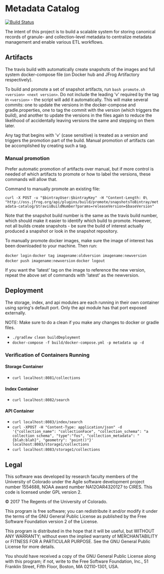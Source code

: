 Metadata Catalog
===

[![Build Status](https://travis-ci.org/cires-ncei/metadata-catalog.svg?branch=master)](https://travis-ci.org/cires-ncei/metadata-catalog)

The intent of this project is to build a scalable system for storing canonical records of granule- and collection-level metadata to centralize metadata management and enable various ETL workflows.

## Artifacts

The travis build with automatically create snapshots of the images and full system docker-compose file (on Docker hub and JFrog Artifactory respectively).

To build and promote a set of snapshot artifacts, run ```bash promote.sh <version> <next version>```. Do not include the leading 'v' required by the tag in ```<version>``` - the script will add it automatically. This will make several commits: one to update the versions in the docker-compose and gradle.properties, one to tag the commit with the version (which triggers the build), and another to update the versions in the files again to reduce the likelihood of accidentally leaving versions the same and stepping on them later.

Any tag that begins with 'v' (case sensitive) is treated as a version and triggers the promotion part of the build. Manual promotion of artifacts can be accomplished by creating such a tag.

### Manual promotion

Prefer automatic promotion of artifacts over manual, but if more control is needed of which artifacts to promote or how to label the versions, these commands will allow that.

Command to manually promote an existing file:

`curl -X POST -u "$bintrayUser:$bintrayKey" -H "Content-Length: 0\
  "http://oss.jfrog.org/api/plugins/build/promote/snapshotsToBintray/metadata-catalog/$travisBuildNumber?params=releaseVersion=$baseVersion"`

Note that the snapshot build number is the same as the travis build number, which should make it easier to identify which build to promote. However, not all builds create snapshots - be sure the build of interest actually produced a snapshot or look in the snapshot repository.

To manually promote docker images, make sure the image of interest has been downloaded to your machine. Then run:

`docker login`
`docker tag imagename:oldversion imagename:newversion`
`docker push imagename:newversion`
`docker logout`

If you want the 'latest' tag on the image to reference the new version, repeat the above set of commands with 'latest' as the newversion.

## Deployment

The storage, index, and api modules are each running in their own container using spring's default port.  Only the api module has that port exposed externally.

NOTE: Make sure to do a clean if you make any changes to docker or gradle files.

* `./gradlew clean buildDeployment`
* `docker-compose -f build/docker-compose.yml -p metadata up -d`

### Verification of Containers Running
#### Storage Container
* `curl localhost:8081/collections`
#### Index Container
* `curl localhost:8082/search`
#### API Container
* `curl localhost:8083/index/search`
* `curl -XPOST -H "Content-Type: application/json" -d '{"collection_name": "collectionFace", "collection_schema": "a collection schema", "type":"fos", "collection_metadata": "{blah:blah}", "geometry": "point()"}' localhost:8083/storage1/collections`
* `curl localhost:8083/storage1/collections`

## Legal

This software was developed by research faculty members of the
University of Colorado under the Agile software development project number 1554688,
NOAA award number NA12OAR4320127 to CIRES. This code is licensed under GPL version 2.

© 2017 The Regents of the University of Colorado.

This program is free software; you can redistribute it and/or
modify it under the terms of the GNU General Public License
as published by the Free Software Foundation version 2
of the License.

This program is distributed in the hope that it will be useful,
but WITHOUT ANY WARRANTY; without even the implied warranty of
MERCHANTABILITY or FITNESS FOR A PARTICULAR PURPOSE.  See the
GNU General Public License for more details.

You should have received a copy of the GNU General Public License
along with this program; if not, write to the Free Software
Foundation, Inc., 51 Franklin Street, Fifth Floor, Boston, MA  02110-1301, USA.
